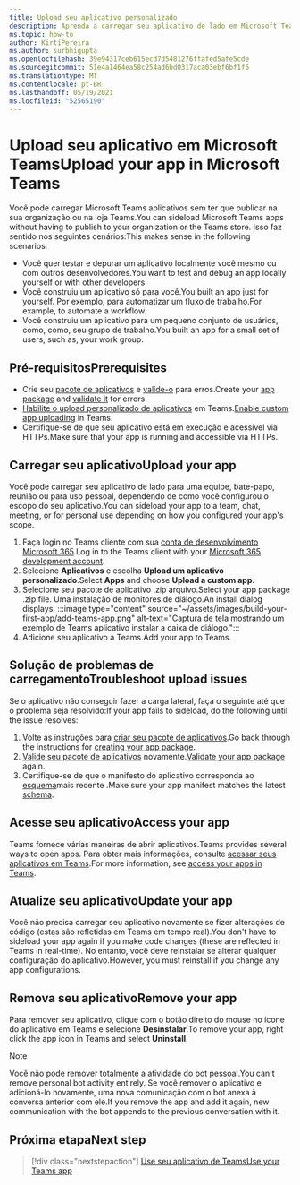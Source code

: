 ```yaml
---
title: Upload seu aplicativo personalizado
description: Aprenda a carregar seu aplicativo de lado em Microsoft Teams. O sideloading é comum ao testar e depurar um aplicativo durante o desenvolvimento.
ms.topic: how-to
author: KirtiPereira
ms.author: surbhigupta
ms.openlocfilehash: 39e94317ceb615ecd7d5481276ffafed5afe5cde
ms.sourcegitcommit: 51e4a1464ea58c254ad6bd0317aca03ebf6bf1f6
ms.translationtype: MT
ms.contentlocale: pt-BR
ms.lasthandoff: 05/19/2021
ms.locfileid: "52565190"
---
```

# <a name="upload-your-app-in-microsoft-teams"></a><span data-ttu-id="7b07d-104">Upload seu aplicativo em Microsoft Teams</span><span class="sxs-lookup"><span data-stu-id="7b07d-104">Upload your app in Microsoft Teams</span></span>

<span data-ttu-id="7b07d-105">Você pode carregar Microsoft Teams aplicativos sem ter que publicar na sua organização ou na loja Teams.</span><span class="sxs-lookup"><span data-stu-id="7b07d-105">You can sideload Microsoft Teams apps without having to publish to your organization or the Teams store.</span></span> <span data-ttu-id="7b07d-106">Isso faz sentido nos seguintes cenários:</span><span class="sxs-lookup"><span data-stu-id="7b07d-106">This makes sense in the following scenarios:</span></span>

* <span data-ttu-id="7b07d-107">Você quer testar e depurar um aplicativo localmente você mesmo ou com outros desenvolvedores.</span><span class="sxs-lookup"><span data-stu-id="7b07d-107">You want to test and debug an app locally yourself or with other developers.</span></span>
* <span data-ttu-id="7b07d-108">Você construiu um aplicativo só para você.</span><span class="sxs-lookup"><span data-stu-id="7b07d-108">You built an app just for yourself.</span></span> <span data-ttu-id="7b07d-109">Por exemplo, para automatizar um fluxo de trabalho.</span><span class="sxs-lookup"><span data-stu-id="7b07d-109">For example, to automate a workflow.</span></span>
* <span data-ttu-id="7b07d-110">Você construiu um aplicativo para um pequeno conjunto de usuários, como, como, seu grupo de trabalho.</span><span class="sxs-lookup"><span data-stu-id="7b07d-110">You built an app for a small set of users, such as, your work group.</span></span>

## <a name="prerequisites"></a><span data-ttu-id="7b07d-111">Pré-requisitos</span><span class="sxs-lookup"><span data-stu-id="7b07d-111">Prerequisites</span></span>

* <span data-ttu-id="7b07d-112">Crie seu [pacote de aplicativos](~/concepts/build-and-test/apps-package.md) e [valide-o](https://dev.teams.microsoft.com/appvalidation.html) para erros.</span><span class="sxs-lookup"><span data-stu-id="7b07d-112">Create your [app package](~/concepts/build-and-test/apps-package.md) and [validate it](https://dev.teams.microsoft.com/appvalidation.html) for errors.</span></span>
* <span data-ttu-id="7b07d-113">[Habilite o upload personalizado de aplicativos](~/concepts/build-and-test/prepare-your-o365-tenant.md#enable-custom-teams-apps-and-turn-on-custom-app-uploading) em Teams.</span><span class="sxs-lookup"><span data-stu-id="7b07d-113">[Enable custom app uploading](~/concepts/build-and-test/prepare-your-o365-tenant.md#enable-custom-teams-apps-and-turn-on-custom-app-uploading) in Teams.</span></span>
* <span data-ttu-id="7b07d-114">Certifique-se de que seu aplicativo está em execução e acessível via HTTPs.</span><span class="sxs-lookup"><span data-stu-id="7b07d-114">Make sure that your app is running and accessible via HTTPs.</span></span>

## <a name="upload-your-app"></a><span data-ttu-id="7b07d-115">Carregar seu aplicativo</span><span class="sxs-lookup"><span data-stu-id="7b07d-115">Upload your app</span></span>

<span data-ttu-id="7b07d-116">Você pode carregar seu aplicativo de lado para uma equipe, bate-papo, reunião ou para uso pessoal, dependendo de como você configurou o escopo do seu aplicativo.</span><span class="sxs-lookup"><span data-stu-id="7b07d-116">You can sideload your app to a team, chat, meeting, or for personal use depending on how you configured your app's scope.</span></span>

1. <span data-ttu-id="7b07d-117">Faça login no Teams cliente com sua [conta de desenvolvimento Microsoft 365](~/build-your-first-app/build-and-run.md#prerequisites).</span><span class="sxs-lookup"><span data-stu-id="7b07d-117">Log in to the Teams client with your [Microsoft 365 development account](~/build-your-first-app/build-and-run.md#prerequisites).</span></span>
1. <span data-ttu-id="7b07d-118">Selecione **Aplicativos** e escolha **Upload um aplicativo personalizado**.</span><span class="sxs-lookup"><span data-stu-id="7b07d-118">Select **Apps** and choose **Upload a custom app**.</span></span>
1. <span data-ttu-id="7b07d-119">Selecione seu pacote de aplicativo .zip arquivo.</span><span class="sxs-lookup"><span data-stu-id="7b07d-119">Select your app package .zip file.</span></span> <span data-ttu-id="7b07d-120">Uma instalação de monitores de diálogo.</span><span class="sxs-lookup"><span data-stu-id="7b07d-120">An install dialog displays.</span></span>
:::image type="content" source="~/assets/images/build-your-first-app/add-teams-app.png" alt-text="Captura de tela mostrando um exemplo de Teams aplicativo instalar a caixa de diálogo.":::
1. <span data-ttu-id="7b07d-122">Adicione seu aplicativo a Teams.</span><span class="sxs-lookup"><span data-stu-id="7b07d-122">Add your app to Teams.</span></span>

## <a name="troubleshoot-upload-issues"></a><span data-ttu-id="7b07d-123">Solução de problemas de carregamento</span><span class="sxs-lookup"><span data-stu-id="7b07d-123">Troubleshoot upload issues</span></span>

<span data-ttu-id="7b07d-124">Se o aplicativo não conseguir fazer a carga lateral, faça o seguinte até que o problema seja resolvido:</span><span class="sxs-lookup"><span data-stu-id="7b07d-124">If your app fails to sideload, do the following until the issue resolves:</span></span>

1. <span data-ttu-id="7b07d-125">Volte as instruções para [criar seu pacote de aplicativos](../../concepts/build-and-test/apps-package.md).</span><span class="sxs-lookup"><span data-stu-id="7b07d-125">Go back through the instructions for [creating your app package](../../concepts/build-and-test/apps-package.md).</span></span>
1. <span data-ttu-id="7b07d-126">[Valide seu pacote de aplicativos](https://dev.teams.microsoft.com/appvalidation.html) novamente.</span><span class="sxs-lookup"><span data-stu-id="7b07d-126">[Validate your app package](https://dev.teams.microsoft.com/appvalidation.html) again.</span></span>
1. <span data-ttu-id="7b07d-127">Certifique-se de que o manifesto do aplicativo corresponda ao [esquema](../../resources/schema/manifest-schema.md)mais recente .</span><span class="sxs-lookup"><span data-stu-id="7b07d-127">Make sure your app manifest matches the latest [schema](../../resources/schema/manifest-schema.md).</span></span>

## <a name="access-your-app"></a><span data-ttu-id="7b07d-128">Acesse seu aplicativo</span><span class="sxs-lookup"><span data-stu-id="7b07d-128">Access your app</span></span>

<span data-ttu-id="7b07d-129">Teams fornece várias maneiras de abrir aplicativos.</span><span class="sxs-lookup"><span data-stu-id="7b07d-129">Teams provides several ways to open apps.</span></span> <span data-ttu-id="7b07d-130">Para obter mais informações, consulte [acessar seus aplicativos em Teams](https://support.microsoft.com/office/access-your-apps-in-teams-0758cb09-9e85-40e7-a974-51df7734646a).</span><span class="sxs-lookup"><span data-stu-id="7b07d-130">For more information, see [access your apps in Teams](https://support.microsoft.com/office/access-your-apps-in-teams-0758cb09-9e85-40e7-a974-51df7734646a).</span></span>

## <a name="update-your-app"></a><span data-ttu-id="7b07d-131">Atualize seu aplicativo</span><span class="sxs-lookup"><span data-stu-id="7b07d-131">Update your app</span></span>

<span data-ttu-id="7b07d-132">Você não precisa carregar seu aplicativo novamente se fizer alterações de código (estas são refletidas em Teams em tempo real).</span><span class="sxs-lookup"><span data-stu-id="7b07d-132">You don't have to sideload your app again if you make code changes (these are reflected in Teams in real-time).</span></span> <span data-ttu-id="7b07d-133">No entanto, você deve reinstalar se alterar qualquer configuração do aplicativo.</span><span class="sxs-lookup"><span data-stu-id="7b07d-133">However, you must reinstall if you change any app configurations.</span></span>

## <a name="remove-your-app"></a><span data-ttu-id="7b07d-134">Remova seu aplicativo</span><span class="sxs-lookup"><span data-stu-id="7b07d-134">Remove your app</span></span>

<span data-ttu-id="7b07d-135">Para remover seu aplicativo, clique com o botão direito do mouse no ícone do aplicativo em Teams e selecione **Desinstalar**.</span><span class="sxs-lookup"><span data-stu-id="7b07d-135">To remove your app, right click the app icon in Teams and select **Uninstall**.</span></span>

> [!NOTE]
> <span data-ttu-id="7b07d-136">Você não pode remover totalmente a atividade do bot pessoal.</span><span class="sxs-lookup"><span data-stu-id="7b07d-136">You can't remove personal bot activity entirely.</span></span> <span data-ttu-id="7b07d-137">Se você remover o aplicativo e adicioná-lo novamente, uma nova comunicação com o bot anexa à conversa anterior com ele.</span><span class="sxs-lookup"><span data-stu-id="7b07d-137">If you remove the app and add it again, new communication with the bot appends to the previous conversation with it.</span></span>

## <a name="next-step"></a><span data-ttu-id="7b07d-138">Próxima etapa</span><span class="sxs-lookup"><span data-stu-id="7b07d-138">Next step</span></span>

> [!div class="nextstepaction"]
> [<span data-ttu-id="7b07d-139">Use seu aplicativo de Teams</span><span class="sxs-lookup"><span data-stu-id="7b07d-139">Use your Teams app</span></span>](https://support.microsoft.com/office/apps-and-services-cc1fba57-9900-4634-8306-2360a40c665b?ui=en-us&rs=en-us&ad=us)
